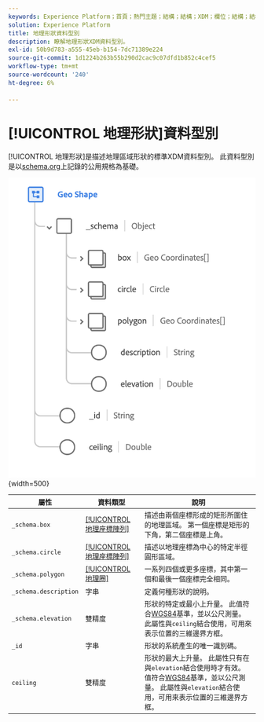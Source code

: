 ```yaml
---
keywords: Experience Platform；首頁；熱門主題；結構；結構；XDM；欄位；結構；結構；地理；地理形狀；資料型別；資料型別；資料型別；
solution: Experience Platform
title: 地理形狀資料型別
description: 瞭解地理形狀XDM資料型別。
exl-id: 50b9d783-a555-45eb-b154-7dc71389e224
source-git-commit: 1d1224b263b55b290d2cac9c07dfd1b852c4cef5
workflow-type: tm+mt
source-wordcount: '240'
ht-degree: 6%

---
```


# [!UICONTROL 地理形狀]資料型別

[!UICONTROL 地理形狀]是描述地理區域形狀的標準XDM資料型別。 此資料型別是以[schema.org](https://schema.org/GeoShape)上記錄的公用規格為基礎。

![](../images/data-types/geo-shape.png){width=500}

| 屬性 | 資料類型 | 說明 |
| --- | --- | --- |
| `_schema.box` | [[!UICONTROL 地理座標陣列]](./geo-coordinates.md) | 描述由兩個座標形成的矩形所圍住的地理區域。 第一個座標是矩形的下角，第二個座標是上角。 |
| `_schema.circle` | [[!UICONTROL 地理座標陣列]](./geo-coordinates.md) | 描述以地理座標為中心的特定半徑圓形區域。 |
| `_schema.polygon` | [[!UICONTROL 地理圈]](./geo-circle.md) | 一系列四個或更多座標，其中第一個和最後一個座標完全相同。 |
| `_schema.description` | 字串 | 定義何種形狀的說明。 |
| `_schema.elevation` | 雙精度 | 形狀的特定或最小上升量。 此值符合[WGS84](https://gisgeography.com/wgs84-world-geodetic-system/)基準，並以公尺測量。 此屬性與`ceiling`結合使用，可用來表示位置的三維邊界方框。 |
| `_id` | 字串 | 形狀的系統產生的唯一識別碼。 |
| `ceiling` | 雙精度 | 形狀的最大上升量。 此屬性只有在與`elevation`結合使用時才有效。 值符合[WGS84](https://gisgeography.com/wgs84-world-geodetic-system/)基準，並以公尺測量。 此屬性與`elevation`結合使用，可用來表示位置的三維邊界方框。 |
